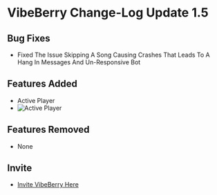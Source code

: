 # VibeBerry Change-Log Update 1.5

## Bug Fixes

- Fixed The Issue Skipping A Song Causing Crashes That Leads To A Hang In Messages And Un-Responsive Bot

## Features Added

- Active Player
- ![Active Player](https://cdn.discordapp.com/attachments/885848735391809587/910452537193279518/unknown.png)

## Features Removed

- None

## Invite

- [Invite VibeBerry Here](https://vibeberry.dbot.cc/)
